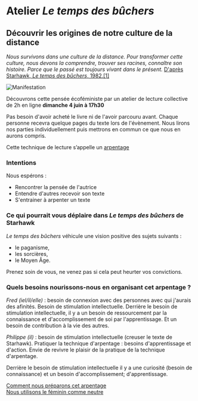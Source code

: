 # Atelier _Le temps des bûchers_

## Découvrir les origines de notre culture de la distance

_Nous survivons dans une culture de la distance. Pour transformer cette culture, nous devons la comprendre, trouver ses racines, connaître son histoire. Parce que le passé est toujours vivant dans le présent._ [D'après Starhawk, _Le temps des bûchers_, 1982.[1]](citations-le-temps-des-bûchers.md)

![Manifestation](couverture-rêver-l-obscur-500.jpg)

Découvrons cette pensée écoféministe par un atelier de lecture collective de 2h en ligne **dimanche 4 juin à 17h30**

Pas besoin d'avoir acheté le livre ni de l'avoir parcouru avant. Chaque personne recevra quelque pages du texte lors de l'évènement. Nous lirons nos parties individuellement puis mettrons en commun ce que nous en aurons compris.

Cette technique de lecture s’appelle un [arpentage](arpentage-une-lecture-collective.md)

### Intentions

Nous espérons :
* Rencontrer la pensée de l'autrice
* Entendre d'autres recevoir son texte
* S'entrainer à arpenter un texte


### Ce qui pourrait vous déplaire dans _Le temps des bûchers_ de Starhawk
_Le temps des bûchers_ véhicule une vision positive des sujets suivants :

* le paganisme,
* les sorcières,
* le Moyen Âge.

Prenez soin de vous, ne venez pas si cela peut heurter vos convictions.

### Quels besoins nourissons-nous en organisant cet arpentage ?

_Fred (iel/il/elle)_ : besoin de connexion avec des personnes avec qui j'aurais des afinités.
Besoin de stimulation intellectuelle.
Derrière le besoin de stimulation intellectuelle, il y a un besoin de ressourcement par la connaissance et d'accomplissement de soi par l'apprentissage. Et un besoin de contribution à la vie des autres.

_Philippe (il)_ : besoin de stimulation intellectuelle (creuser le texte de Starhawk).
Pratiquer la technique d'arpentage : besoins d'apprentissage et d'action. Envie de revivre le plaisir de la pratique de la technique d'arpentage.

Derrière le besoin de stimulation intellectuelle il y a une curiosité (besoin de connaissance) et un besoin d'accomplissement; d'apprentissage.

[Comment nous préparons cet arpentage](préparation-le-temps-des-bûchers.md)  
[Nous utilisons le féminin comme neutre](nous-utilisons-le-féminin-comme-neutre.md)
